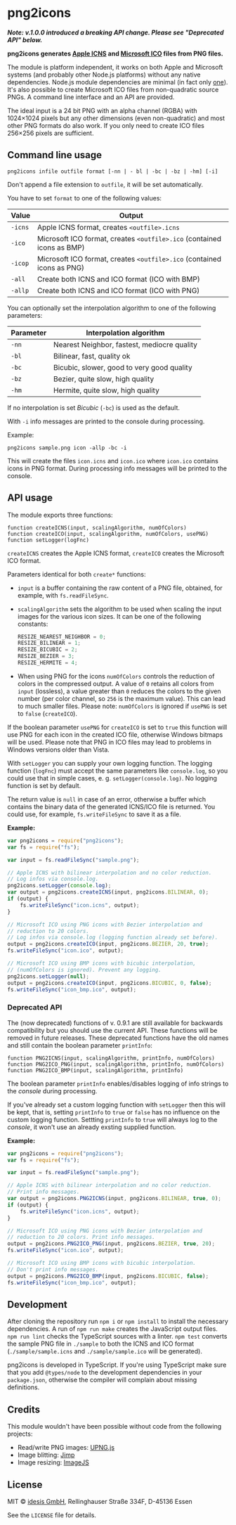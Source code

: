 # png2icons

***Note: v.1.0.0 introduced a breaking API change. Please see "Deprecated API" below.***

**png2icons generates [Apple ICNS](https://en.wikipedia.org/wiki/Apple_Icon_Image_format) 
and [Microsoft ICO](https://en.wikipedia.org/wiki/ICO_(file_format)) files from PNG 
files.**

The module is platform independent, it works on both Apple and Microsoft systems 
(and probably other Node.js platforms) without any native dependencies. Node.js module 
dependencies are minimal (in fact only [one](https://www.npmjs.com/package/pako)). 
It's also possible to create Microsoft ICO files from non-quadratic source PNGs. 
A command line interface and an API are provided.

The ideal input is a 24 bit PNG with an alpha channel (RGBA) with 1024×1024 pixels 
but any other dimensions (even non-quadratic) and most other PNG formats do also 
work. If you only need to create ICO files 256×256 pixels are sufficient.


## Command line usage

```
png2icons infile outfile format [-nn | - bl | -bc | -bz | -hm] [-i]
```

Don\'t append a file extension to `outfile`, it will be set automatically.

You have to set `format` to one of the following values:

|  Value  |  Output |
|---------|---------|
| `-icns` | Apple ICNS format, creates `<outfile>.icns` |
| `-ico`  | Microsoft ICO format, creates `<outfile>.ico` (contained icons as BMP) |
| `-icop` | Microsoft ICO format, creates `<outfile>.ico` (contained icons as PNG) |
| `-all`  | Create both ICNS and ICO format (ICO with BMP) |
| `-allp` | Create both ICNS and ICO format (ICO with PNG) |

You can optionally set the interpolation algorithm to one of the following parameters:

|  Parameter | Interpolation algorithm |
|------------|-------------------------|
| `-nn`      | Nearest Neighbor, fastest, mediocre quality |
| `-bl`      | Bilinear, fast, quality ok |
| `-bc`      | Bicubic, slower, good to very good quality |
| `-bz`      | Bezier, quite slow, high quality |
| `-hm`      | Hermite, quite slow, high quality |

If no interpolation is set *Bicubic* (`-bc`) is used as the default.

With `-i` info messages are printed to the console during processing.

Example:

```
png2icons sample.png icon -allp -bc -i
```

This will create the files `icon.icns` and `icon.ico` where `icon.ico`
contains icons in PNG format. During processing info messages will be
printed to the console.


## API usage

The module exports three functions:

```
function createICNS(input, scalingAlgorithm, numOfColors)
function createICO(input, scalingAlgorithm, numOfColors, usePNG)
function setLogger(logFnc)
```

`createICNS` creates the Apple ICNS format, `createICO` creates the Microsoft 
ICO format.

Parameters identical for both `create*` functions:

- `input` is a buffer containing the raw content of a PNG file, obtained, for 
  example, with `fs.readFileSync`.

- `scalingAlgorithm` sets the algorithm to be used when scaling the input 
  images for the various icon sizes. It can be one of the following constants:

    ```javascript
    RESIZE_NEAREST_NEIGHBOR = 0;
    RESIZE_BILINEAR = 1;
    RESIZE_BICUBIC = 2;
    RESIZE_BEZIER = 3;
    RESIZE_HERMITE = 4;
    ```

- When using PNG for the icons `numOfColors` controls the reduction of colors in 
  the compressed output. A value of `0` retains all colors from `input` (lossless),
  a value greater than `0` reduces the colors to the given number (per color channel,
  so `256` is the maximum value). This can lead to much smaller files. Please note: 
  `numOfColors` is ignored if `usePNG` is set to `false` (`createICO`).

If the boolean parameter `usePNG` for `createICO` is set to `true` this function 
will use PNG for each icon in the created ICO file, otherwise Windows bitmaps will 
be used. Please note that PNG in ICO files may lead to problems in Windows versions 
older than Vista.

With `setLogger` you can supply your own logging function. The logging function
(`logFnc`) must accept the same parameters like `console.log`, so you could use 
that in simple cases, e. g. `setLogger(console.log)`. No logging function is set
by default.

The return value is `null` in case of an error, otherwise a buffer which contains 
the binary data of the generated ICNS/ICO file is returned. You could use, for 
example, `fs.writeFileSync` to save it as a file. 

**Example:**

```javascript
var png2icons = require("png2icons");
var fs = require("fs");

var input = fs.readFileSync("sample.png");

// Apple ICNS with bilinear interpolation and no color reduction.
// Log infos via console.log.
png2icons.setLogger(console.log);
var output = png2icons.createICNS(input, png2icons.BILINEAR, 0);
if (output) {
    fs.writeFileSync("icon.icns", output);
}

// Microsoft ICO using PNG icons with Bezier interpolation and 
// reduction to 20 colors. 
// Log infos via console.log (logging function already set before).
output = png2icons.createICO(input, png2icons.BEZIER, 20, true);
fs.writeFileSync("icon.ico", output);

// Microsoft ICO using BMP icons with bicubic interpolation,
// (numOfColors is ignored). Prevent any logging.
png2icons.setLogger(null);
output = png2icons.createICO(input, png2icons.BICUBIC, 0, false);
fs.writeFileSync("icon_bmp.ico", output);
```


### Deprecated API

The (now deprecated) functions of v. 0.9.1 are still available for backwards
compatibility but you should use the current API. These functions will be removed 
in future releases. These deprecated functions have the old names and still 
contain the boolean parameter `printInfo`:

```
function PNG2ICNS(input, scalingAlgorithm, printInfo, numOfColors)
function PNG2ICO_PNG(input, scalingAlgorithm, printInfo, numOfColors)
function PNG2ICO_BMP(input, scalingAlgorithm, printInfo)
```

The boolean parameter `printInfo` enables/disables logging of info strings to 
the *console* during processing.

If you've already set a custom logging function with `setLogger` then this will
be kept, that is, setting `printInfo` to `true` or `false` has no influence on 
the custom logging function. Settting `printInfo` to `true` will always log to
the *console*, it won't use an already exsting supplied function.

**Example:**

```javascript
var png2icons = require("png2icons");
var fs = require("fs");

var input = fs.readFileSync("sample.png");

// Apple ICNS with bilinear interpolation and no color reduction.
// Print info messages.
var output = png2icons.PNG2ICNS(input, png2icons.BILINEAR, true, 0);
if (output) {
    fs.writeFileSync("icon.icns", output);
}

// Microsoft ICO using PNG icons with Bezier interpolation and 
// reduction to 20 colors. Print info messages.
output = png2icons.PNG2ICO_PNG(input, png2icons.BEZIER, true, 20);
fs.writeFileSync("icon.ico", output);

// Microsoft ICO using BMP icons with bicubic interpolation.
// Don't print info messages.
output = png2icons.PNG2ICO_BMP(input, png2icons.BICUBIC, false);
fs.writeFileSync("icon_bmp.ico", output);
````


## Development

After cloning the repository run `npm i` or `npm install` to install the necessary 
dependencies. A run of `npm run make` creates the JavaScript output files. 
`npm run lint` checks the TypeScript sources with a linter. `npm test` converts 
the sample PNG file in `./sample` to both the ICNS and ICO format 
(`./sample/sample.icns` and `./sample/sample.ico` will be generated).

png2icons is developed in TypeScript. If you're using TypeScript make sure that 
you add `@types/node` to the development dependencies in your `package.json`, 
otherwise the compiler will complain about missing definitions. 


## Credits

This module wouldn't have been possible without code from the following projects:

- Read/write PNG images: [UPNG.js](https://github.com/photopea/UPNG.js)
- Image blitting: [Jimp](https://github.com/oliver-moran/jimp)
- Image resizing: [ImageJS](https://github.com/guyonroche/imagejs)

## License

MIT © [idesis GmbH](http://www.idesis.de), Rellinghauser Straße 334F, D-45136 Essen

See the `LICENSE` file for details.

